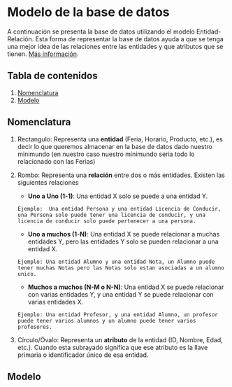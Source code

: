 # Modelo de la base de datos

A continuación se presenta la base de datos utilizando el modelo Entidad-Relación. Esta forma de representar la base de datos ayuda a que se tenga una mejor idea de las relaciones entre las entidades y que atributos que se tienen. [Más información].

## Tabla de contenidos

1. [Nomenclatura](#nomenclatura)
2. [Modelo](#modelo)

<a name="nomenclatura"></a>
## Nomenclatura

1. Rectangulo: Representa una  **entidad** (Feria, Horario, Producto, etc.), es decir lo que queremos almacenar en la base de datos dado nuestro minimundo (en nuestro caso nuestro minimundo seria todo lo relacionado con las Ferias)
2. Rombo: Representa una  **relación** entre dos o más entidades. Existen las siguientes relaciones
    - **Uno a Uno (1-1)**: Una entidad X solo se puede a una entidad Y.

     ```Ejemplo:  Una entidad Persona y una entidad Licencia de Conducir, una Persona solo puede tener una licencia de conducir, y una licencia de conducir solo puede pertenecer a una persona.```
    - **Uno a muchos (1-N)**: Una entidad X se puede relacionar a muchas entidades Y, pero las entidades Y solo se pueden relacionar a una entidad X. 

     ```Ejemplo: Una entidad Alumno y una entidad Nota, un Alumno puede tener muchas Notas pero las Notas solo estan asociadas a un alumno unico. ```
    - **Muchos a muchos (N-M o N-N)**: Una entidad X se puede relacionar con varias entidades Y, y una entidad Y se puede relacionar con varias entidades X. 

    ```Ejemplo: Una entidad Profesor, y una entidad Alumno, un profesor puede tener varios alumnos y un alumno puede tener varios profesores.```
3. Círculo/Óvalo: Representa un **atributo** de la entidad (ID, Nombre, Edad, etc.). Cuando esta subrayado significa que ese atributo es la llave primaria o identificador único de esa entidad.

<a name="modelo"></a>
## Modelo


[Más información]: https://www.lucidchart.com/pages/es/que-es-un-diagrama-entidad-relacion